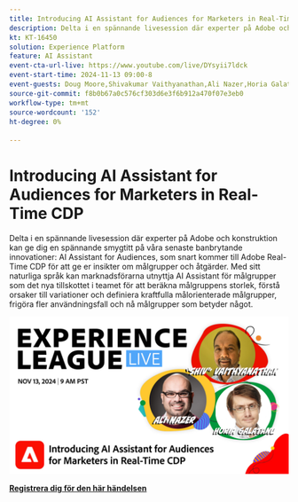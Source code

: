 ```yaml
---
title: Introducing AI Assistant for Audiences for Marketers in Real-Time CDP
description: Delta i en spännande livesession där experter på Adobe och konstruktion kan ge dig en spännande smygtitt på våra senaste banbrytande innovationer - AI Assistant for Audiences, som snart kommer till Adobe Real-Time CDP för att ge er insikter om målgrupper och åtgärder.
kt: KT-16450
solution: Experience Platform
feature: AI Assistant
event-cta-url-live: https://www.youtube.com/live/DYsyii7ldck
event-start-time: 2024-11-13 09:00-8
event-guests: Doug Moore,Shivakumar Vaithyanathan,Ali Nazer,Horia Galatanu
source-git-commit: f8b0b67a0c576cf303d6e3f6b912a470f07e3eb0
workflow-type: tm+mt
source-wordcount: '152'
ht-degree: 0%

---
```


# Introducing AI Assistant for Audiences for Marketers in Real-Time CDP

Delta i en spännande livesession där experter på Adobe och konstruktion kan ge dig en spännande smygtitt på våra senaste banbrytande innovationer: AI Assistant for Audiences, som snart kommer till Adobe Real-Time CDP för att ge er insikter om målgrupper och åtgärder. Med sitt naturliga språk kan marknadsförarna utnyttja AI Assistant för målgrupper som det nya tillskottet i teamet för att beräkna målgruppens storlek, förstå orsaker till variationer och definiera kraftfulla målorienterade målgrupper, frigöra fler användningsfall och nå målgrupper som betyder något.

[![ExL LIVE 13 november 2024](assets/WebBanner_nov13_2024.jpg)](https://engage.adobe.com/ExpLeagueLive-241113.html)

[**Registrera dig för den här händelsen**](https://engage.adobe.com/ExpLeagueLive-241113.html)
